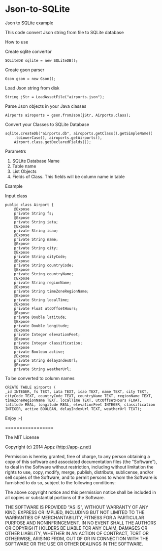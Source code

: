Json-to-SQLite
==============

Json to SQLite example


This code convert Json string from file to SQLite database


How to use

Create sqlite convertor
```
SQLiteDB sqlite = new SQLiteDB();
```
Create gson parser
```
Gson gson = new Gson();
```
Load Json string from disk
```
String jStr = LoadAssetFile("airports.json");
```
Parse Json objects in your Java classes
```
Airports airoports = gson.fromJson(jStr, Airports.class);
```
Convert your Classes to SQLite Database
```
sqlite.createDb("airports.db", airoports.getClass().getSimpleName()
    .toLowerCase(), airoports.getAirports(),
    Airport.class.getDeclaredFields());
```
Parametrs

1. SQLite Database Name
2. Table name
3. List Objects
4. Fields of Class. This fields will be column name in table

Example

Input class
```
public class Airport {
	@Expose
	private String fs;
	@Expose
	private String iata;
	@Expose
	private String icao;
	@Expose
	private String name;
	@Expose
	private String city;
	@Expose
	private String cityCode;
	@Expose
	private String countryCode;
	@Expose
	private String countryName;
	@Expose
	private String regionName;
	@Expose
	private String timeZoneRegionName;
	@Expose
	private String localTime;
	@Expose
	private Float utcOffsetHours;
	@Expose
	private Double latitude;
	@Expose
	private Double longitude;
	@Expose
	private Integer elevationFeet;
	@Expose
	private Integer classification;
	@Expose
	private Boolean active;
	@Expose
	private String delayIndexUrl;
	@Expose
	private String weatherUrl;
```

To be converted to column names
```
CREATE TABLE airports (
_id INTEGER, fs TEXT, iata TEXT, icao TEXT, name TEXT, city TEXT, cityCode TEXT, countryCode TEXT, countryName TEXT, regionName TEXT, timeZoneRegionName TEXT, localTime TEXT, utcOffsetHours FLOAT, latitude REAL, longitude REAL, elevationFeet INTEGER, classification INTEGER, active BOOLEAN, delayIndexUrl TEXT, weatherUrl TEXT);
```


Enjoy ;-)

=================

The MIT License

Copyright (c) 2014 Appz (http://app-z.net)

Permission is hereby granted, free of charge, to any person obtaining a copy of this software and associated documentation files (the "Software"), to deal in the Software without restriction, including without limitation the rights to use, copy, modify, merge, publish, distribute, sublicense, and/or sell copies of the Software, and to permit persons to whom the Software is furnished to do so, subject to the following conditions:

The above copyright notice and this permission notice shall be included in all copies or substantial portions of the Software.

THE SOFTWARE IS PROVIDED "AS IS", WITHOUT WARRANTY OF ANY KIND, EXPRESS OR IMPLIED, INCLUDING BUT NOT LIMITED TO THE WARRANTIES OF MERCHANTABILITY, FITNESS FOR A PARTICULAR PURPOSE AND NONINFRINGEMENT. IN NO EVENT SHALL THE AUTHORS OR COPYRIGHT HOLDERS BE LIABLE FOR ANY CLAIM, DAMAGES OR OTHER LIABILITY, WHETHER IN AN ACTION OF CONTRACT, TORT OR OTHERWISE, ARISING FROM, OUT OF OR IN CONNECTION WITH THE SOFTWARE OR THE USE OR OTHER DEALINGS IN THE SOFTWARE.
